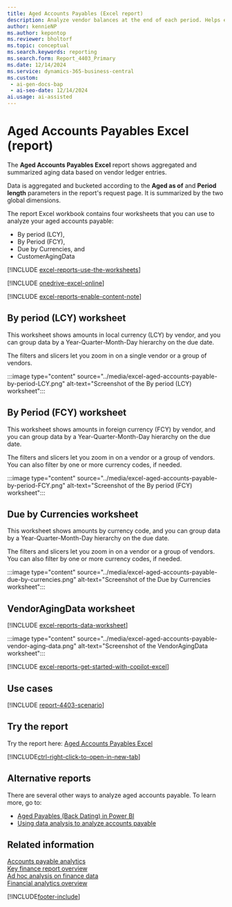 ```yaml
---
title: Aged Accounts Payables (Excel report)
description: Analyze vendor balances at the end of each period. Helps ensure the reliability of what you owe your vendors.
author: kennieNP
ms.author: kepontop
ms.reviewer: bholtorf
ms.topic: conceptual
ms.search.keywords: reporting
ms.search.form: Report_4403_Primary
ms.date: 12/14/2024
ms.service: dynamics-365-business-central
ms.custom:
 - ai-gen-docs-bap
 - ai-seo-date: 12/14/2024
ai.usage: ai-assisted
---
```


# Aged Accounts Payables Excel (report)

The **Aged Accounts Payables Excel** report shows aggregated and summarized aging data based on vendor ledger entries.

Data is aggregated and bucketed according to the **Aged as of** and **Period length** parameters in the report's request page. It is summarized by the two global dimensions.

The report Excel workbook contains four worksheets that you can use to analyze your aged accounts payable:

- By period (LCY),
- By Period (FCY),
- Due by Currencies, and
- CustomerAgingData

[!INCLUDE [excel-reports-use-the-worksheets](../includes/excel-reports-use-the-worksheets.md)]

[!INCLUDE [onedrive-excel-online](../includes/onedrive-excel-online.md)]

[!INCLUDE [excel-reports-enable-content-note](../includes/excel-reports-enable-content-note.md)]

## By period (LCY) worksheet

This worksheet shows amounts in local currency (LCY) by vendor, and you can group data by a Year-Quarter-Month-Day hierarchy on the due date.

The filters and slicers let you zoom in on a single vendor or a group of vendors.

:::image type="content" source="../media/excel-aged-accounts-payable-by-period-LCY.png" alt-text="Screenshot of the By period (LCY) worksheet":::

## By Period (FCY) worksheet

This worksheet shows amounts in foreign currency (FCY) by vendor, and you can group data by a Year-Quarter-Month-Day hierarchy on the due date.

The filters and slicers let you zoom in on a vendor or a group of vendors. You can also filter by one or more currency codes, if needed.

:::image type="content" source="../media/excel-aged-accounts-payable-by-period-FCY.png" alt-text="Screenshot of the By period (FCY) worksheet":::

## Due by Currencies worksheet

This worksheet shows amounts by currency code, and you can group data by a Year-Quarter-Month-Day hierarchy on the due date.

The filters and slicers let you zoom in on a vendor or a group of vendors. You can also filter by one or more currency codes, if needed.

:::image type="content" source="../media/excel-aged-accounts-payable-due-by-currencies.png" alt-text="Screenshot of the Due by Currencies worksheet":::

## VendorAgingData worksheet

[!INCLUDE [excel-reports-data-worksheet](../includes/excel-reports-data-worksheet.md)]

:::image type="content" source="../media/excel-aged-accounts-payable-vendor-aging-data.png" alt-text="Screenshot of the VendorAgingData worksheet":::

[!INCLUDE [excel-reports-get-started-with-copilot-excel](../includes/excel-reports-get-started-with-copilot-excel.md)]

## Use cases

[!INCLUDE [report-4403-scenario](../includes/report-4403-scenario-include.md)]

## Try the report

Try the report here: [Aged Accounts Payables Excel](https://businesscentral.dynamics.com?report=4403)

[!INCLUDE[ctrl-right-click-to-open-in-new-tab](../includes/ctrl-right-click-to-open-in-new-tab.md)]

## Alternative reports

There are several other ways to analyze aged accounts payable. To learn more, go to:

- [Aged Payables (Back Dating) in Power BI](../finance-powerbi-aged-payables-back-dating.md)
- [Using data analysis to analyze accounts payable](../ad-hoc-analysis-finance.md#example-finance-accounts-payable)

## Related information

[Accounts payable analytics](../receivables-reports.md)  
[Key finance report overview](../finance-reports.md)  
[Ad hoc analysis on finance data](../ad-hoc-analysis-finance.md)  
[Financial analytics overview](../bi.md)  

[!INCLUDE[footer-include](../includes/footer-banner.md)]